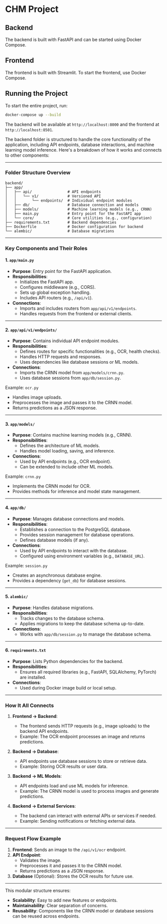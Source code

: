 # CHM Project

## Backend

The backend is built with FastAPI and can be started using Docker Compose.

## Frontend

The frontend is built with Streamlit. To start the frontend, use Docker Compose.

## Running the Project

To start the entire project, run:

```sh
docker-compose up --build
```

The backend will be available at `http://localhost:8000` and the frontend at `http://localhost:8501`.





The backend folder is structured to handle the core functionality of the application, including API endpoints, database interactions, and machine learning model inference. Here's a breakdown of how it works and connects to other components:

---

### **Folder Structure Overview**
```
backend/
├── app/
│   ├── api/                # API endpoints
│   │   └── v1/             # Versioned API
│   │       └── endpoints/  # Individual endpoint modules
│   ├── db/                 # Database connection and models
│   ├── models/             # Machine learning models (e.g., CRNN)
│   ├── main.py             # Entry point for the FastAPI app
│   └── core/               # Core utilities (e.g., configuration)
├── requirements.txt        # Backend dependencies
├── Dockerfile              # Docker configuration for backend
└── alembic/                # Database migrations
```

---

### **Key Components and Their Roles**

#### 1. **`app/main.py`**
- **Purpose**: Entry point for the FastAPI application.
- **Responsibilities**:
  - Initializes the FastAPI app.
  - Configures middleware (e.g., CORS).
  - Sets up global exception handling.
  - Includes API routers (e.g., `/api/v1`).
- **Connections**:
  - Imports and includes routers from `app/api/v1/endpoints`.
  - Handles requests from the frontend or external clients.

---

#### 2. **`app/api/v1/endpoints/`**
- **Purpose**: Contains individual API endpoint modules.
- **Responsibilities**:
  - Defines routes for specific functionalities (e.g., OCR, health checks).
  - Handles HTTP requests and responses.
  - Uses dependencies like database sessions or ML models.
- **Connections**:
  - Imports the CRNN model from `app/models/crnn.py`.
  - Uses database sessions from `app/db/session.py`.

Example: `ocr.py`
- Handles image uploads.
- Preprocesses the image and passes it to the CRNN model.
- Returns predictions as a JSON response.

---

#### 3. **`app/models/`**
- **Purpose**: Contains machine learning models (e.g., CRNN).
- **Responsibilities**:
  - Defines the architecture of ML models.
  - Handles model loading, saving, and inference.
- **Connections**:
  - Used by API endpoints (e.g., OCR endpoint).
  - Can be extended to include other ML models.

Example: `crnn.py`
- Implements the CRNN model for OCR.
- Provides methods for inference and model state management.

---

#### 4. **`app/db/`**
- **Purpose**: Manages database connections and models.
- **Responsibilities**:
  - Establishes a connection to the PostgreSQL database.
  - Provides session management for database operations.
  - Defines database models (if any).
- **Connections**:
  - Used by API endpoints to interact with the database.
  - Configured using environment variables (e.g., `DATABASE_URL`).

Example: `session.py`
- Creates an asynchronous database engine.
- Provides a dependency (`get_db`) for database sessions.

---

#### 5. **`alembic/`**
- **Purpose**: Handles database migrations.
- **Responsibilities**:
  - Tracks changes to the database schema.
  - Applies migrations to keep the database schema up-to-date.
- **Connections**:
  - Works with `app/db/session.py` to manage the database schema.

---

#### 6. **`requirements.txt`**
- **Purpose**: Lists Python dependencies for the backend.
- **Responsibilities**:
  - Ensures all required libraries (e.g., FastAPI, SQLAlchemy, PyTorch) are installed.
- **Connections**:
  - Used during Docker image build or local setup.

---

### **How It All Connects**

1. **Frontend → Backend**:
   - The frontend sends HTTP requests (e.g., image uploads) to the backend API endpoints.
   - Example: The OCR endpoint processes an image and returns predictions.

2. **Backend → Database**:
   - API endpoints use database sessions to store or retrieve data.
   - Example: Storing OCR results or user data.

3. **Backend → ML Models**:
   - API endpoints load and use ML models for inference.
   - Example: The CRNN model is used to process images and generate predictions.

4. **Backend → External Services**:
   - The backend can interact with external APIs or services if needed.
   - Example: Sending notifications or fetching external data.

---

### **Request Flow Example**
1. **Frontend**: Sends an image to the `/api/v1/ocr` endpoint.
2. **API Endpoint**: 
   - Validates the image.
   - Preprocesses it and passes it to the CRNN model.
   - Returns predictions as a JSON response.
3. **Database** (Optional): Stores the OCR results for future use.

---

This modular structure ensures:
- **Scalability**: Easy to add new features or endpoints.
- **Maintainability**: Clear separation of concerns.
- **Reusability**: Components like the CRNN model or database sessions can be reused across endpoints.